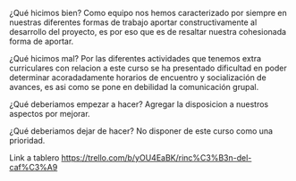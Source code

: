 ¿Qué hicimos bien?
    Como equipo nos hemos caracterizado por siempre en nuestras diferentes formas de trabajo aportar constructivamente al desarrollo del proyecto, es por eso que es de resaltar nuestra cohesionada forma de aportar.

¿Qué hicimos mal?
    Por las diferentes actividades que tenemos extra curriculares con relacion a este curso se ha presentado dificultad en poder determinar acoradadamente horarios de encuentro y socialización de avances, es asi como se pone en debilidad la comunicación grupal.

¿Qué deberiamos empezar a hacer?
    Agregar la disposicion a nuestros aspectos por mejorar.

¿Qué deberiamos dejar de hacer?
    No disponer de este curso como una prioridad.

Link a tablero
    https://trello.com/b/yOU4EaBK/rinc%C3%B3n-del-caf%C3%A9
    